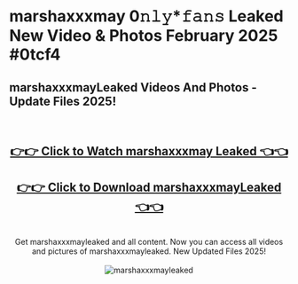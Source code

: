 # marshaxxxmay 0𝚗𝚕𝚢*𝚏𝚊𝚗𝚜 Leaked New Video & Photos February 2025 #0tcf4

<h2>marshaxxxmayLeaked Videos And Photos - Update Files 2025!</h2>
<br>
<div align="center">
<h2><a href="https://mediaupload.pro?title=marshaxxxmay&ref=11F" rel="nofollow">👉👉 Click to Watch marshaxxxmay Leaked 👈👈</a></h2>
<h2><a href="https://mediaupload.pro?title=marshaxxxmay&ref=11F" rel="nofollow">👉👉 Click to Download marshaxxxmayLeaked 👈👈</a></h2>
<br>
Get marshaxxxmayleaked and all content. Now you can access all videos and pictures of marshaxxxmayleaked. New Updated Files 2025!
<br>
<br>
<a href="https://mediaupload.pro?title=marshaxxxmay&ref=11F" rel="nofollow" data-target="animated-image.originalLink"><img src="https://i.ibb.co/Gkj2r4b/banner.png" alt="marshaxxxmayleaked" style="max-width: 100%; display: inline-block;" data-target="animated-image.originalImage"></a>
</div>
<br>

